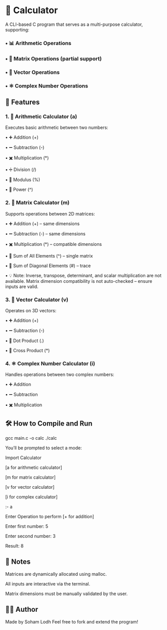 # 🧮 Calculator
A CLI-based C program that serves as a multi-purpose calculator, supporting:

### • 📊 Arithmetic Operations

### • 🔢 Matrix Operations (partial support)

### • 🧭 Vector Operations

### • ⚛️ Complex Number Operations

## 🚀 Features
### 1. 🔢 Arithmetic Calculator (a)
Executes basic arithmetic between two numbers:

• ➕ Addition (+)

• ➖ Subtraction (-)

• ✖️ Multiplication (*)

• ➗ Division (/)

• 🧮 Modulus (%)

• 🔺 Power (^)

### 2. 🧮 Matrix Calculator (m)
Supports operations between 2D matrices:

• ➕ Addition (+) – same dimensions

• ➖ Subtraction (-) – same dimensions

• ✖️ Multiplication (*) – compatible dimensions

• 🔢 Sum of All Elements (^) – single matrix

• 🔷 Sum of Diagonal Elements (#) – trace

• 💡 Note:
Inverse, transpose, determinant, and scalar multiplication are not available.
Matrix dimension compatibility is not auto-checked – ensure inputs are valid.

### 3. 🧭 Vector Calculator (v)
Operates on 3D vectors:

• ➕ Addition (+)

• ➖ Subtraction (-)

• 🔘 Dot Product (.)

• 🔄 Cross Product (*)

### 4. ⚛️ Complex Number Calculator (i)
Handles operations between two complex numbers:

• ➕ Addition

• ➖ Subtraction

• ✖️ Multiplication

## 🛠️ How to Compile and Run

gcc main.c -o calc
./calc


You’ll be prompted to select a mode:


Import Calculator

[a for arithmetic calculator]

[m for matrix calculator]

[v for vector calculator]

[i for complex calculator]

:- a

Enter Operation to perform
[+ for addition]

Enter first number: 5

Enter second number: 3

Result: 8

## 📌 Notes
Matrices are dynamically allocated using malloc.

All inputs are interactive via the terminal.

Matrix dimensions must be manually validated by the user.

## 👨‍💻 Author
Made by Soham Lodh
Feel free to fork and extend the program!
